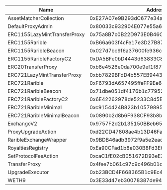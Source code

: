  Name | Address | Url 
 --- | --- | ---
 AssetMatcherCollection | 0xE27A07e9B293dC677e34aB5fF726073ECbeCA842 | https://etherscan.io/address/0xE27A07e9B293dC677e34aB5fF726073ECbeCA842 
 DefaultProxyAdmin | 0x80033c932904E077e55a6E43E5E9a796f34d2525 | https://etherscan.io/address/0x80033c932904E077e55a6E43E5E9a796f34d2525 
 ERC1155LazyMintTransferProxy | 0x75a8B7c0B22D973E0B46CfBD3e2f6566905AA79f | https://etherscan.io/address/0x75a8B7c0B22D973E0B46CfBD3e2f6566905AA79f 
 ERC1155Rarible | 0xB66a603f4cFe17e3D27B87a8BfCaD319856518B8 | https://etherscan.io/address/0xB66a603f4cFe17e3D27B87a8BfCaD319856518B8 
 ERC1155RaribleBeacon | 0x027d7bc9f6a37600fe936cb98cea3e32ef82812e | https://etherscan.io/address/0x027d7bc9f6a37600fe936cb98cea3e32ef82812e 
 ERC1155RaribleFactoryC2 | 0xDA5BFe0bD4443d63833C8f4E3284357299eaE6BC | https://etherscan.io/address/0xDA5BFe0bD4443d63833C8f4E3284357299eaE6BC 
 ERC20TransferProxy | 0xb8e4526e0da700e9ef1f879af713d691f81507d8 | https://etherscan.io/address/0xb8e4526e0da700e9ef1f879af713d691f81507d8 
 ERC721LazyMintTransferProxy | 0xbb7829BFdD4b557EB944349b2E2c965446052497 | https://etherscan.io/address/0xbb7829BFdD4b557EB944349b2E2c965446052497 
 ERC721Rarible | 0xF6793dA657495ffeFF9Ee6350824910Abc21356C | https://etherscan.io/address/0xF6793dA657495ffeFF9Ee6350824910Abc21356C 
 ERC721RaribleBeacon | 0x71dbe051df4176b1c7795294427a0d68ee2b5f8d | https://etherscan.io/address/0x71dbe051df4176b1c7795294427a0d68ee2b5f8d 
 ERC721RaribleFactoryC2 | 0x6E42262978de5233C8d5B05B128C121fBa110DA4 | https://etherscan.io/address/0x6E42262978de5233C8d5B05B128C121fBa110DA4 
 ERC721RaribleMinimal | 0xc9154424B823b10579895cCBE442d41b9Abd96Ed | https://etherscan.io/address/0xc9154424B823b10579895cCBE442d41b9Abd96Ed 
 ERC721RaribleMinimalBeacon | 0x0890b2d8b6F938CF93b8b243AB8f0589031e158f | https://etherscan.io/address/0x0890b2d8b6F938CF93b8b243AB8f0589031e158f 
 ExchangeV2 | 0x9757F2d2b135150BBeb65308D4a91804107cd8D6 | https://etherscan.io/address/0x9757F2d2b135150BBeb65308D4a91804107cd8D6 
 ProxyUpgradeAction | 0xd22CD47808ae4b13D46Fa8FEFc08C91eb5790Bf8 | https://etherscan.io/address/0xd22CD47808ae4b13D46Fa8FEFc08C91eb5790Bf8 
 RaribleExchangeWrapper | 0x9BDB46adb3972f9a5e2eadCcd009f0bf3e386845 | https://etherscan.io/address/0x9BDB46adb3972f9a5e2eadCcd009f0bf3e386845 
 RoyaltiesRegistry | 0xEa90CFad1b8e030B8Fd3E63D22074E0AEb8E0DCD | https://etherscan.io/address/0xEa90CFad1b8e030B8Fd3E63D22074E0AEb8E0DCD 
 SetProtocolFeeAction | 0xcaC1fE02cB051672D93eE390136B8E10301B6709 | https://etherscan.io/address/0xcaC1fE02cB051672D93eE390136B8E10301B6709 
 TransferProxy | 0x4fee7b061c97c9c496b01dbce9cdb10c02f0a0be | https://etherscan.io/address/0x4fee7b061c97c9c496b01dbce9cdb10c02f0a0be 
 UpgradeExecutor | 0xb23BCD4F668365B1c9Ec4B4DF79915bF8c76C5b5 | https://etherscan.io/address/0xb23BCD4F668365B1c9Ec4B4DF79915bF8c76C5b5 
 WETH9 | 0x3E33d47eb30078387de943F638854A5efC1F241A | https://etherscan.io/address/0x3E33d47eb30078387de943F638854A5efC1F241A 
